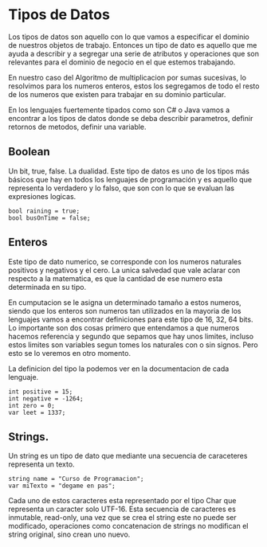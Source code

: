# Tipos de Datos

Los tipos de datos son aquello con lo que vamos a especificar el dominio de nuestros objetos de trabajo. Entonces un 
tipo de dato es aquello que me ayuda a describir y a segregar una serie de atributos y operaciones que son relevantes 
para el dominio de negocio en el que estemos trabajando. 

En nuestro caso del Algoritmo de multiplicacion por sumas sucesivas, lo resolvimos para los numeros enteros, estos los
segregamos de todo el resto de los numeros que existen para trabajar en su dominio particular.

En los lenguajes fuertemente tipados como son C# o Java vamos a encontrar a los tipos de datos donde se deba describir 
parametros, definir retornos de metodos, definir una variable.

## Boolean

Un bit, true, false. La dualidad. Este tipo de datos es uno de los tipos más básicos que hay en todos los lenguajes 
de programación y es aquello que representa lo verdadero y lo falso, que son con lo que se evaluan las expresiones
logicas.

    bool raining = true;
    bool busOnTime = false;
    
## Enteros

Este tipo de dato numerico, se corresponde con los numeros naturales positivos y negativos y el cero. La unica
salvedad que vale aclarar con respecto a la matematica, es que la cantidad de ese numero esta determinada en su tipo.

En cumputacion se le asigna un determinado tamaño a estos numeros, siendo que los enteros son numeros tan utilizados
en la mayoria de los lenguajes vamos a encontrar definiciones para este tipo de 16, 32, 64 bits. Lo importante son
dos cosas primero que entendamos a que numeros hacemos referencia y segundo que sepamos que hay unos limites, incluso
estos limites son variables segun tomes los naturales con o sin signos. Pero esto se lo veremos en otro momento.

La definicion del tipo la podemos ver en la documentacion de cada lenguaje.

    int positive = 15;
    int negative = -1264;
    int zero = 0;
    var leet = 1337; 

## Strings.

Un string es un tipo de dato que mediante una secuencia de caraceteres representa un texto. 

    string name = "Curso de Programacion";
    var miTexto = "degame en pas";

Cada uno de estos caracteres esta representado por el tipo Char que representa un caracter solo UTF-16. Esta secuencia
de caracteres es inmutable, read-only, una vez que se crea el string este no puede ser modificado, operaciones como
concatenacion de strings no modifican el string original, sino crean uno nuevo. 

